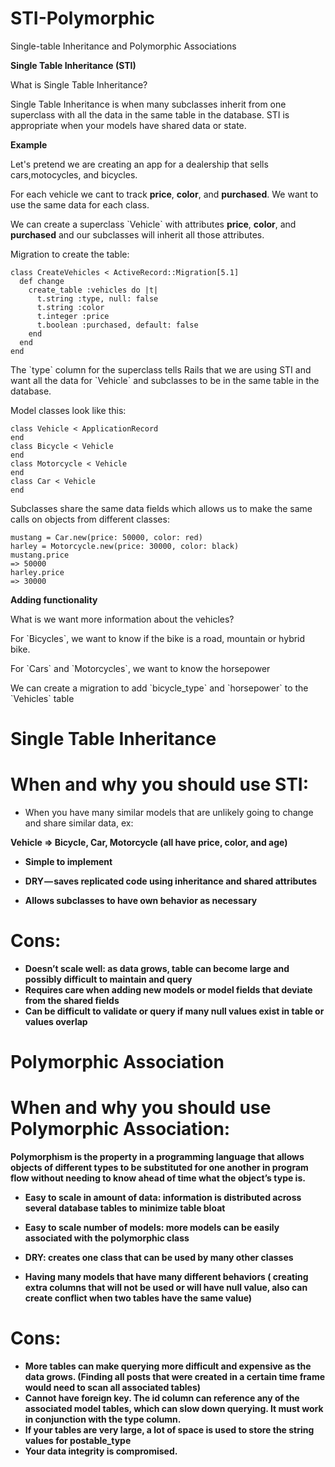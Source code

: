 # STI-Polymorphic
Single-table Inheritance and Polymorphic Associations

<strong> Single Table Inheritance (STI) </strong>

What is Single Table Inheritance?

Single Table Inheritance is when many subclasses inherit from one superclass with all the data in the same table in the database.
STI is appropriate when your models have shared data or state.


<strong><p>Example</p></strong>
<p>Let's pretend we are creating an app for
a dealership that sells cars,motocycles, and bicycles.</p>
<p>For each vehicle we cant to track <strong>price</strong>, <strong>color</strong>, and <strong>purchased</strong>.
We want to use the same data for each class.</p>

<p>We can create a superclass `Vehicle` with attributes <strong>price</strong>, <strong>color</strong>, and <strong>purchased</strong> and our subclasses will inherit all those attributes.</p>

<p>Migration to create the table:</p>

```
class CreateVehicles < ActiveRecord::Migration[5.1]
  def change                           
    create_table :vehicles do |t|                             
      t.string :type, null: false                         
      t.string :color                             
      t.integer :price                            
      t.boolean :purchased, default: false                                                      
    end                         
  end                       
end
```

<p>The `type` column for the superclass tells Rails that we are using STI and want all the data for `Vehicle` and subclasses to be in the same table in the database.</p>

<p>Model classes look like this:</p>

```
class Vehicle < ApplicationRecord
end
class Bicycle < Vehicle
end
class Motorcycle < Vehicle
end
class Car < Vehicle
end
```


Subclasses share the same data fields which allows us to make the same calls on objects from different classes:

```
mustang = Car.new(price: 50000, color: red)
harley = Motorcycle.new(price: 30000, color: black)
mustang.price
=> 50000
harley.price
=> 30000
```

<p><strong>Adding functionality</strong></p>
<p>What is we want more information about the vehicles?</p>
<p>For `Bicycles`, we want to know if the bike is a road, mountain or hybrid bike.</p>
<p>For `Cars` and `Motorcycles`, we want to know the horsepower</p>

<p>We can create a migration to add `bicycle_type` and `horsepower` to the `Vehicles` table</p>







<h1><strong>Single Table Inheritance</strong></h1>

# When and why you should use STI:

* When you have many similar models that are unlikely going to change and share similar data, ex: 
<p><strong>Vehicle => Bicycle, Car, Motorcycle (all have price, color, and age)</string></p>

* Simple to implement

* DRY — saves replicated code using inheritance and shared attributes 
* Allows subclasses to have own behavior as necessary

# Cons:

* Doesn’t scale well: as data grows, table can become large and possibly difficult to maintain and query
* Requires care when adding new models or model fields that deviate from the shared fields
* Can be difficult to validate or query if many null values exist in table or values overlap

<h1><strong>Polymorphic Association</strong></h1>

# When and why you should use Polymorphic Association:


Polymorphism is the property in a programming language that allows objects of different types to be substituted for one another in program flow without needing to know ahead of time what the object’s type is.

* Easy to scale in amount of data: information is distributed across several database tables to minimize table bloat  
* Easy to scale number of models: more models can be easily associated with the polymorphic class  
* DRY: creates one class that can be used by many other classes

* Having many models that have many different behaviors ( creating extra columns that will not be used or will have null value, also can create conflict when two tables have the same value)


# Cons:

* More tables can make querying more difficult and expensive as the data grows. (Finding all posts that were created in a certain time frame would need to scan all associated tables) 
* Cannot have foreign key. The id column can reference any of the associated model tables, which can slow down querying. It must work in conjunction with the type column. 
* If your tables are very large, a lot of space is used to store the string values for postable_type 
* Your data integrity is compromised.
